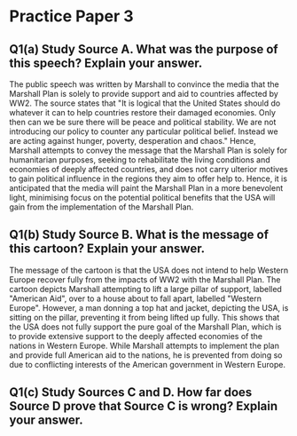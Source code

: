 # Practice Paper 3

## Q1(a) Study Source A. What was the purpose of this speech? Explain your answer.

The public speech was written by Marshall to convince the media that the Marshall Plan is solely to provide support and aid to countries affected by WW2. The source states that "It is logical that the United States should do whatever it can to help countries restore their damaged economies. Only then can we be sure there will be peace and political stability. We are not introducing our policy to counter any particular political belief. Instead we are acting against hunger, poverty, desperation and chaos." Hence, Marshall attempts to convey the message that the Marshall Plan is solely for humanitarian purposes, seeking to rehabilitate the living conditions and economies of deeply affected countries, and does not carry ulterior motives to gain political influence in the regions they aim to offer help to. Hence, it is anticipated that the media will paint the Marshall Plan in a more benevolent light, minimising focus on the potential political benefits that the USA will gain from the implementation of the Marshall Plan.

## Q1(b) Study Source B. What is the message of this cartoon? Explain your answer.

The message of the cartoon is that the USA does not intend to help Western Europe recover fully from the impacts of WW2 with the Marshall Plan. The cartoon depicts Marshall attempting to lift a large pillar of support, labelled "American Aid", over to a house about to fall apart, labelled "Western Europe". However, a man donning a top hat and jacket, depicting the USA, is sitting on the pillar, preventing it from being lifted up fully. This shows that the USA does not fully support the pure goal of the Marshall Plan, which is to provide extensive support to the deeply affected economies of the nations in Western Europe. While Marshall attempts to implement the plan and provide full American aid to the nations, he is prevented from doing so due to conflicting interests of the American government in Western Europe.

## Q1(c) Study Sources C and D. How far does Source D prove that Source C is wrong? Explain your answer.


